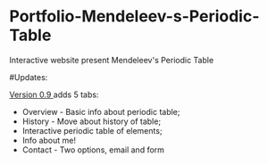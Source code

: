 # Portfolio-Mendeleev-s-Periodic-Table
Interactive website present Mendeleev's Periodic Table

#Updates:

<u>Version 0.9 </u> adds 5 tabs:
 * Overview - Basic info about periodic table;
 * History - Move about history of table;
 * Interactive periodic table of elements;
 * Info about me!
 * Contact - Two options, email and form
